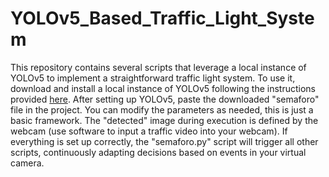 # YOLOv5_Based_Traffic_Light_System
This repository contains several scripts that leverage a local instance of YOLOv5 to implement a straightforward traffic light system. To use it, download and install a local instance of YOLOv5 following the instructions provided [here](https://github.com/ultralytics/yolov5). After setting up YOLOv5, paste the downloaded "semaforo" file in the project. You can modify the parameters as needed, this is just a basic framework. 
The "detected" image during execution is defined by the webcam (use software to input a traffic video into your webcam). If everything is set up correctly, the "semaforo.py" script will trigger all other scripts, continuously adapting decisions based on events in your virtual camera.
